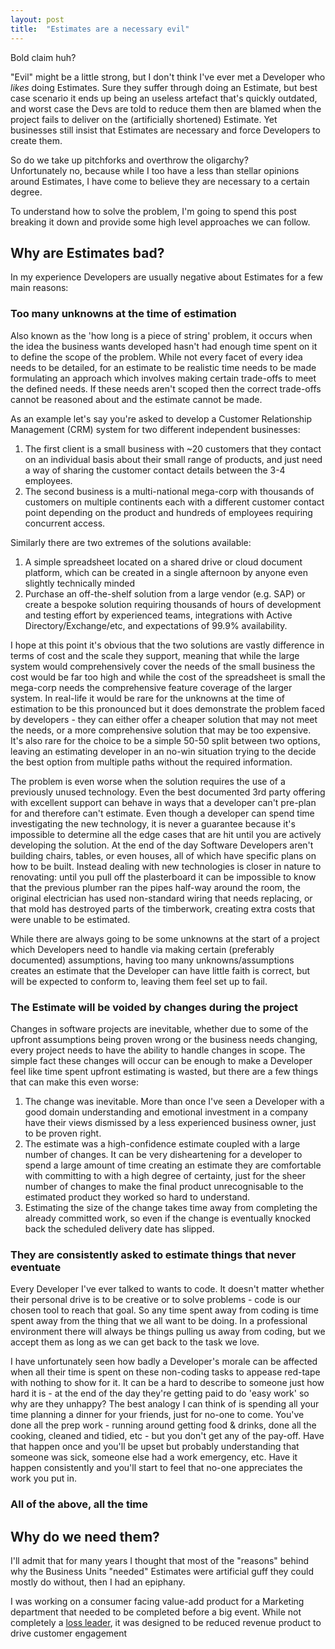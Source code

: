 ```yaml
---
layout: post
title:  "Estimates are a necessary evil"
---
```


Bold claim huh?

"Evil" might be a little strong, but I don't think I've ever met a Developer who *likes* doing Estimates. Sure they suffer through doing an Estimate, but best case scenario it ends up being an useless artefact that's quickly outdated, and worst case the Devs are told to reduce them then are blamed when the project fails to deliver on the (artificially shortened) Estimate. Yet businesses still insist that Estimates are necessary and force Developers to create them.

So do we take up pitchforks and overthrow the oligarchy?  
Unfortunately no, because while I too have a less than stellar opinions around Estimates, I have come to believe they are necessary to a certain degree.

To understand how to solve the problem, I'm going to spend this post breaking it down and provide some high level approaches we can follow.

## Why are Estimates bad?

In my experience Developers are usually negative about Estimates for a few main reasons:

### Too many unknowns at the time of estimation

Also known as the 'how long is a piece of string' problem, it occurs when the idea the business wants developed hasn't had enough time spent on it to define the scope of the problem. While not every facet of every idea needs to be detailed, for an estimate to be realistic time needs to be made formulating an approach which involves making certain trade-offs to meet the defined needs. If these needs aren't scoped then the correct trade-offs cannot be reasoned about and the estimate cannot be made.

As an example let's say you're asked to develop a Customer Relationship Management (CRM) system for two different independent businesses:  

1. The first client is a small business with ~20 customers that they contact on an individual basis about their small range of products, and just need a way of sharing the customer contact details between the 3-4 employees.
2. The second business is a multi-national mega-corp with thousands of customers on multiple continents each with a different customer contact point depending on the product and hundreds of employees requiring concurrent access.

Similarly there are two extremes of the solutions available:

1. A simple spreadsheet located on a shared drive or cloud document platform, which can be created in a single afternoon by anyone even slightly technically minded
2. Purchase an off-the-shelf solution from a large vendor (e.g. SAP) or create a bespoke solution requiring thousands of hours of development and testing effort by experienced teams, integrations with Active Directory/Exchange/etc, and expectations of 99.9% availability.

I hope at this point it's obvious that the two solutions are vastly difference in terms of cost and the scale they support, meaning that while the large system would comprehensively cover the needs of the small business the cost would be far too high and while the cost of the spreadsheet is small the mega-corp needs the comprehensive feature coverage of the larger system. In real-life it would be rare for the unknowns at the time of estimation to be this pronounced but it does demonstrate the problem faced by developers - they can either offer a cheaper solution that may not meet the needs, or a more comprehensive solution that may be too expensive. It's also rare for the choice to be a simple 50-50 split between two options, leaving an estimating developer in an no-win situation trying to the decide the best option from multiple paths without the required information.

The problem is even worse when the solution requires the use of a previously unused technology. Even the best documented 3rd party offering with excellent support can behave in ways that a developer can't pre-plan for and therefore can't estimate. Even though a developer can spend time investigating the new technology, it is never a guarantee because it's impossible to determine all the edge cases that are hit until you are actively developing the solution. At the end of the day Software Developers aren't building chairs, tables, or even houses, all of which have specific plans on how to be built. Instead dealing with new technologies is closer in nature to renovating: until you pull off the plasterboard it can be impossible to know that the previous plumber ran the pipes half-way around the room, the original electrician has used non-standard wiring that needs replacing, or that mold has destroyed parts of the timberwork, creating extra costs that were unable to be estimated.

While there are always going to be some unknowns at the start of a project which Developers need to handle via making certain (preferably documented) assumptions, having too many unknowns/assumptions creates an estimate that the Developer can have little faith is correct, but will be expected to conform to, leaving them feel set up to fail.

### The Estimate will be voided by changes during the project

Changes in software projects are inevitable, whether due to some of the upfront assumptions being proven wrong or the business needs changing, every project needs to have the ability to handle changes in scope. The simple fact these changes will occur can be enough to make a Developer feel like time spent upfront estimating is wasted, but there are a few things that can make this even worse:

1. The change was inevitable. More than once I've seen a Developer with a good domain understanding and emotional investment in a company have their views dismissed by a less experienced business owner, just to be proven right.
2. The estimate was a high-confidence estimate coupled with a large number of changes. It can be very disheartening for a developer to spend a large amount of time creating an estimate they are comfortable with committing to with a high degree of certainty, just for the sheer number of changes to make the final product unrecognisable to the estimated product they worked so hard to understand.
3. Estimating the size of the change takes time away from completing the already committed work, so even if the change is eventually knocked back the scheduled delivery date has slipped.

### They are consistently asked to estimate things that never eventuate

Every Developer I've ever talked to wants to code. It doesn't matter whether their personal drive is to be creative or to solve problems - code is our chosen tool to reach that goal. So any time spent away from coding is time spent away from the thing that we all want to be doing. In a professional environment there will always be things pulling us away from coding, but we accept them as long as we can get back to the task we love.

I have unfortunately seen how badly a Developer's morale can be affected when all their time is spent on these non-coding tasks to appease red-tape with nothing to show for it. It can be a hard to describe to someone just how hard it is - at the end of the day they're getting paid to do 'easy work' so why are they unhappy? The best analogy I can think of is spending all your time planning a dinner for your friends, just for no-one to come. You've done all the prep work - running around getting food & drinks, done all the cooking, cleaned and tidied, etc - but you don't get any of the pay-off. Have that happen once and you'll be upset but probably understanding that someone was sick, someone else had a work emergency, etc. Have it happen consistently and you'll start to feel that no-one appreciates the work you put in.

### All of the above, all the time

## Why do we need them?

I'll admit that for many years I thought that most of the "reasons" behind why the Business Units "needed" Estimates were artificial guff they could mostly do without, then I had an epiphany.

I was working on a consumer facing value-add product for a Marketing department that needed to be completed before a big event. While not completely a [loss leader](https://en.wikipedia.org/wiki/Loss_leader), it was designed to be reduced revenue product to drive customer engagement
